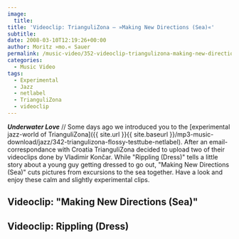 ```yaml
---
image:
  title: 
title: 'Videoclip: TrianguliZona – »Making New Directions (Sea)«'
subtitle: 
date: 2008-03-10T12:19:26+00:00
author: Moritz »mo.« Sauer
permalink: /music-video/352-videoclip-triangulizona-making-new-directions-sea
categories:
  - Music Video
tags:
  - Experimental
  - Jazz
  - netlabel
  - TrianguliZona
  - videoclip
---
```

***Underwater Love*** // Some days ago we introduced you to the [experimental jazz-world of TrianguliZona]({{ site.url }}{{ site.baseurl }}/mp3-music-download/jazz/342-triangulizona-flossy-testtube-netlabel). After an email-correspondance with Croatia TrianguliZona decided to upload two of their videoclips done by Vladimir Končar. While "Rippling (Dress)" tells a little story about a young guy getting dressed to go out, "Making New Directions (Sea)" cuts pictures from excursions to the sea together. Have a look and enjoy these calm and slightly experimental clips.<!--more-->

<!--adsense-->

## Videoclip: "Making New Directions (Sea)"



## Videoclip: Rippling (Dress)
